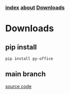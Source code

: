 ### [index](https://pyoffice.github.io/py-office/index.html)   [about](https://pyoffice.github.io/py-office/about.html)     [Downloads](https://pyoffice.github.io/py-office/downloads.html)
# Downloads
## pip install
```
pip install py-office
```

## main branch
[source code](https://github.com/pyoffice/py-office/archive/refs/heads/main.zip)
